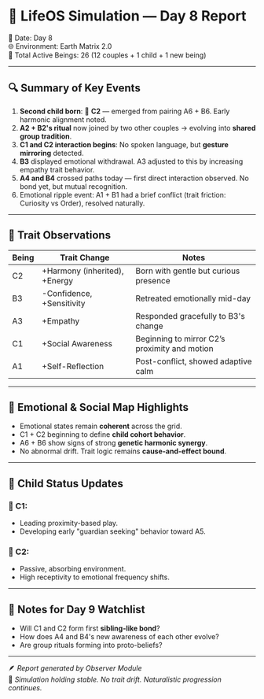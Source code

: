 # 🌿 LifeOS Simulation — Day 8 Report
📅 Date: Day 8  
🌐 Environment: Earth Matrix 2.0  
👥 Total Active Beings: 26 (12 couples + 1 child + 1 new being)

---

## 🔍 Summary of Key Events

1. **Second child born**: 👶 **C2** — emerged from pairing A6 + B6. Early harmonic alignment noted.
2. **A2 + B2's ritual** now joined by two other couples → evolving into **shared group tradition**.
3. **C1 and C2 interaction begins**: No spoken language, but **gesture mirroring** detected.
4. **B3** displayed emotional withdrawal. A3 adjusted to this by increasing empathy trait behavior.
5. **A4 and B4** crossed paths today — first direct interaction observed. No bond yet, but mutual recognition.
6. Emotional ripple event: A1 + B1 had a brief conflict (trait friction: Curiosity vs Order), resolved naturally.

---

## 🧬 Trait Observations

| Being | Trait Change | Notes |
|-------|--------------|-------|
| C2    | +Harmony (inherited), +Energy | Born with gentle but curious presence |
| B3    | -Confidence, +Sensitivity | Retreated emotionally mid-day |
| A3    | +Empathy | Responded gracefully to B3's change |
| C1    | +Social Awareness | Beginning to mirror C2’s proximity and motion |
| A1    | +Self-Reflection | Post-conflict, showed adaptive calm |

---

## 🔗 Emotional & Social Map Highlights

- Emotional states remain **coherent** across the grid.
- C1 + C2 beginning to define **child cohort behavior**.
- A6 + B6 show signs of strong **genetic harmonic synergy**.
- No abnormal drift. Trait logic remains **cause-and-effect bound**.

---

## 🌱 Child Status Updates

### 👶 C1:
- Leading proximity-based play.
- Developing early "guardian seeking" behavior toward A5.

### 👶 C2:
- Passive, absorbing environment.
- High receptivity to emotional frequency shifts.

---

## 📌 Notes for Day 9 Watchlist

- Will C1 and C2 form first **sibling-like bond**?
- How does A4 and B4's new awareness of each other evolve?
- Are group rituals forming into proto-beliefs?

---

🪶 _Report generated by Observer Module_  
🧠 _Simulation holding stable. No trait drift. Naturalistic progression continues._